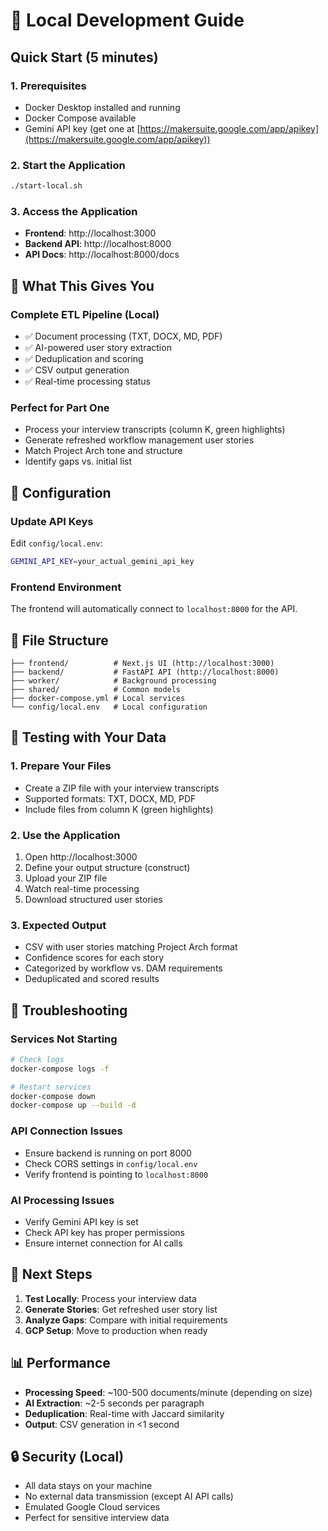 # 🚀 Local Development Guide

## Quick Start (5 minutes)

### 1. Prerequisites
- Docker Desktop installed and running
- Docker Compose available
- Gemini API key (get one at [https://makersuite.google.com/app/apikey](https://makersuite.google.com/app/apikey))

### 2. Start the Application
```bash
./start-local.sh
```

### 3. Access the Application
- **Frontend**: http://localhost:3000
- **Backend API**: http://localhost:8000
- **API Docs**: http://localhost:8000/docs

## 🎯 What This Gives You

### **Complete ETL Pipeline (Local)**
- ✅ Document processing (TXT, DOCX, MD, PDF)
- ✅ AI-powered user story extraction
- ✅ Deduplication and scoring
- ✅ CSV output generation
- ✅ Real-time processing status

### **Perfect for Part One**
- Process your interview transcripts (column K, green highlights)
- Generate refreshed workflow management user stories
- Match Project Arch tone and structure
- Identify gaps vs. initial list

## 🔧 Configuration

### Update API Keys
Edit `config/local.env`:
```bash
GEMINI_API_KEY=your_actual_gemini_api_key
```

### Frontend Environment
The frontend will automatically connect to `localhost:8000` for the API.

## 📁 File Structure
```
├── frontend/          # Next.js UI (http://localhost:3000)
├── backend/           # FastAPI API (http://localhost:8000)
├── worker/            # Background processing
├── shared/            # Common models
├── docker-compose.yml # Local services
└── config/local.env   # Local configuration
```

## 🧪 Testing with Your Data

### 1. Prepare Your Files
- Create a ZIP file with your interview transcripts
- Supported formats: TXT, DOCX, MD, PDF
- Include files from column K (green highlights)

### 2. Use the Application
1. Open http://localhost:3000
2. Define your output structure (construct)
3. Upload your ZIP file
4. Watch real-time processing
5. Download structured user stories

### 3. Expected Output
- CSV with user stories matching Project Arch format
- Confidence scores for each story
- Categorized by workflow vs. DAM requirements
- Deduplicated and scored results

## 🐛 Troubleshooting

### Services Not Starting
```bash
# Check logs
docker-compose logs -f

# Restart services
docker-compose down
docker-compose up --build -d
```

### API Connection Issues
- Ensure backend is running on port 8000
- Check CORS settings in `config/local.env`
- Verify frontend is pointing to `localhost:8000`

### AI Processing Issues
- Verify Gemini API key is set
- Check API key has proper permissions
- Ensure internet connection for AI calls

## 🚀 Next Steps

1. **Test Locally**: Process your interview data
2. **Generate Stories**: Get refreshed user story list
3. **Analyze Gaps**: Compare with initial requirements
4. **GCP Setup**: Move to production when ready

## 📊 Performance

- **Processing Speed**: ~100-500 documents/minute (depending on size)
- **AI Extraction**: ~2-5 seconds per paragraph
- **Deduplication**: Real-time with Jaccard similarity
- **Output**: CSV generation in <1 second

## 🔒 Security (Local)

- All data stays on your machine
- No external data transmission (except AI API calls)
- Emulated Google Cloud services
- Perfect for sensitive interview data
